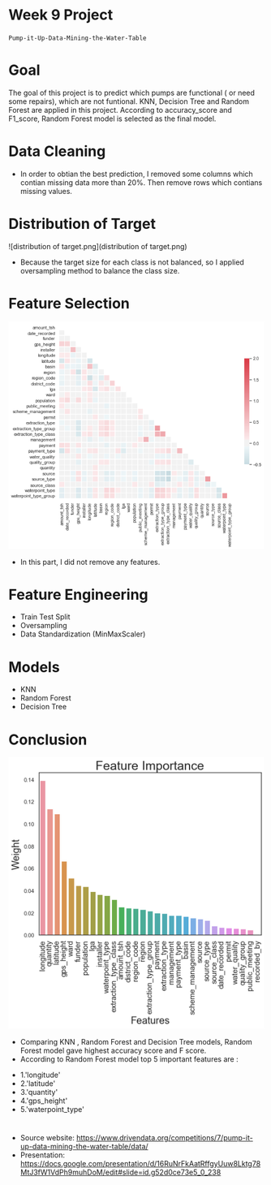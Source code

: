 # Week 9 Project  
`Pump-it-Up-Data-Mining-the-Water-Table`

# Goal
The goal of this project is to predict which pumps are functional ( or need some repairs), which are not funtional. KNN, Decision Tree and Random Forest are applied in this project. According to accuracy_score and F1_score, Random Forest model is selected as the final model. 

# Data Cleaning  
- In order to obtian the best prediction, I removed some columns which contian missing data more than 20%. Then remove rows which contians missing values.

# Distribution of Target
![distribution of target.png](distribution of target.png)
 - Because the target size for each class is not balanced, so I applied oversampling method to balance the class size.
# Feature Selection
![matrix.png](matrix.png)
- In this part, I did not remove any features.  
# Feature Engineering
- Train Test Split
- Oversampling
- Data Standardization (MinMaxScaler)
# Models
- KNN         
- Random Forest 
- Decision Tree
# Conclusion
![feature_importance.png](feature_importance.png)
- Comparing KNN , Random Forest and Decision Tree models, Random Forest model gave highest accuracy score and F score.  
- According to Random Forest model top 5 important features are :
 * 1.'longitude' 
 * 2.'latitude'
 * 3.'quantity'
 * 4.'gps_height'
 * 5.'waterpoint_type'
 
 
 #    
- Source website: https://www.drivendata.org/competitions/7/pump-it-up-data-mining-the-water-table/data/
- Presentation:
https://docs.google.com/presentation/d/16RuNrFkAatRffgyUuw8Lktg78MtJ3fW1VdPh9muhDoM/edit#slide=id.g52d0ce73e5_0_238
